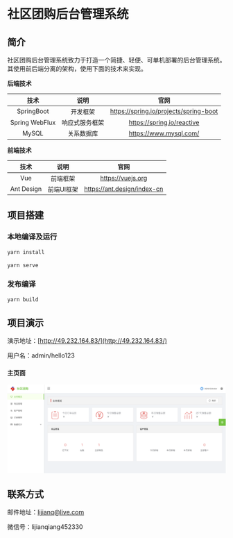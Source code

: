 # 社区团购后台管理系统

## 简介
社区团购后台管理系统致力于打造一个简捷、轻便、可单机部署的后台管理系统。其使用前后端分离的架构，使用下面的技术来实现。

**后端技术**

|       技术       |   说明    |                      官网                       |
|:--------------:|:-------:| :---------------------------------------------: |
|   SpringBoot   |  开发框架   |     https://spring.io/projects/spring-boot      |
| Spring WebFlux | 响应式服务框架 |     https://spring.io/reactive     |
|     MySQL      |  关系数据库  | https://www.mysql.com/ |

**前端技术**

|     技术     |    说明    |        官网         |
|:----------:| :--------: |:-----------------:|
|    Vue     |  前端框架  | https://vuejs.org |
| Ant Design | 前端UI框架 |     https://ant.design/index-cn      |

## 项目搭建

### 本地编译及运行
```
yarn install
```
```
yarn serve 
```

### 发布编译
```
yarn build 
```

## 项目演示

演示地址：[http://49.232.164.83/](http://49.232.164.83/)

用户名：admin/hello123

#### 主页面

![image](public/img/dashboard.png)

## 联系方式

邮件地址：lijianq@live.com

微信号：lijianqiang452330